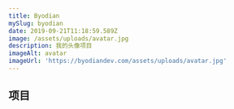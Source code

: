 ```yaml
---
title: Byodian
mySlug: byodian
date: 2019-09-21T11:18:59.589Z
image: /assets/uploads/avatar.jpg
description: 我的头像项目
imageAlt: avatar
imageUrl: 'https://byodiandev.com/assets/uploads/avatar.jpg'
---
```

## 项目
